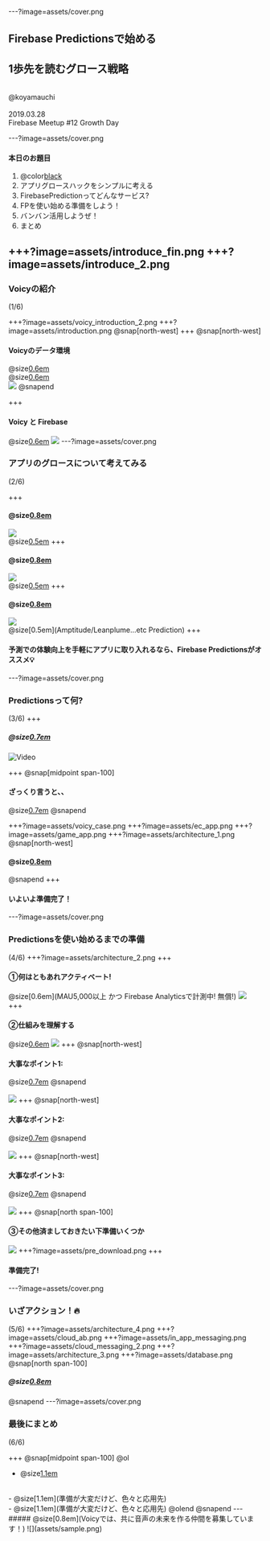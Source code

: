 ---?image=assets/cover.png

## Firebase Predictionsで始める
## 1歩先を読むグロース戦略
<br>
@koyamauchi
<br>
<br>
2019.03.28
<br>
Firebase Meetup #12 Growth Day

---?image=assets/cover.png
#### 本日のお題目

1. @color[black](Voicyの紹介)
2. アプリグロースハックをシンプルに考える
3. FirebasePredictionってどんなサービス?
4. FPを使い始める準備をしよう！
5. バンバン活用しようぜ！
6. まとめ

+++?image=assets/introduce_fin.png
+++?image=assets/introduce_2.png
---
### Voicyの紹介
(1/6)

+++?image=assets/voicy_introduction_2.png
+++?image=assets/introduction.png
@snap[north-west]
+++
@snap[north-west]
#### Voicyのデータ環境
@size[0.6em](toCアプリのログは、サーバーログとFirebaseAnalyticsを併用して使用)
<br>
@size[0.6em](音声聴取ログとアプリ内でのアクションログの2つをまとめてBigQueryに投入)
<br>
![](assets/data_architecture.png)
@snapend

+++
#### Voicy と Firebase
@size[0.6em](必要に応じて、いくつかのサービスを使用しています)
![](assets/voicy_introduction_3.png)
---?image=assets/cover.png

### アプリのグロースについて考えてみる
(2/6)

+++
#### @size[0.8em](継続率が何よりも重要だというのはよくある話...)
![](assets/aarrr.png) 
<br>
@size[0.5em](まずはサービスを使い続けてくれる土台作りがダイジ)
+++
#### @size[0.8em](加えて、1度離脱したユーザーはもう戻ってこない現実...)
![](assets/sample.png) 
<br>
@size[0.5em](分析->ソリューション実行の段階で既にユーザーいなくなってる問題)
+++
#### @size[0.8em](行動予測をビジネスに取り込んでいる企業は結構ある)
![](assets/sample.png) 
<br>
@size[0.5em](Amptitude/Leanplume...etc Prediction)
+++
#### 予測での体験向上を手軽にアプリに取り入れるなら、Firebase Predictionsがオススメ💡
---?image=assets/cover.png
### Predictionsって何?
(3/6)
+++
##### @size[0.7em](まずは公式の紹介動画が分かりやすいので見てみましょう！)
![Video](https://www.youtube.com/embed/ORrvrVEHJz4)

+++
@snap[midpoint span-100]
#### ざっくり言うと、、 
@size[0.7em](アプリ利用者の翌7日間における、特定イベントの発生予測を行うモデルで学習を行い、各Firebaseプロダクトで利用可能なセグメントを生成)
@snapend

+++?image=assets/voicy_case.png
+++?image=assets/ec_app.png
+++?image=assets/game_app.png
+++?image=assets/architecture_1.png
@snap[north-west]
#### @size[0.8em](Predictionsの位置付け)
@snapend
+++
#### いよいよ準備完了！
---?image=assets/cover.png
### Predictionsを使い始めるまでの準備
(4/6)
+++?image=assets/architecture_2.png
+++
#### ①何はともあれアクティベート!
@size[0.6em](MAU5,000以上 かつ Firebase Analyticsで計測中! 無償!)
![](assets/activate.png) 
+++
#### ②仕組みを理解する
@size[0.6em](ブラックボックスを排除して、正しく用法と用量を守る)
![](assets/understand.png) 
+++
@snap[north-west]
#### 大事なポイント1: 
@size[0.7em](Predictionsは、翌7日間のイベント発生確率を予測する)
@snapend
<br>
<br>
![](assets/Remote_Config_3.png) 
+++
@snap[north-west]
#### 大事なポイント2: 
@size[0.7em](施策に応じて、最適なリスク許容度を選択することができる)
@snapend
<br>
<br>
![](assets/risk_low.png) 
+++
@snap[north-west]
#### 大事なポイント3: 
@size[0.7em](予測精度が低い時は、自動でオーディエンス解除される)
@snapend
<br>
<br>
![](assets/Remote_Config.png)
+++
@snap[north span-100]
#### ③その他済ましておきたい下準備いくつか
![](assets/prepare.png)
+++?image=assets/pre_download.png
+++
#### 準備完了!
---?image=assets/cover.png
### いざアクション！🔥
(5/6)
+++?image=assets/architecture_4.png
+++?image=assets/cloud_ab.png
+++?image=assets/in_app_messaging.png
+++?image=assets/cloud_messaging_2.png
+++?image=assets/architecture_3.png
+++?image=assets/database.png
@snap[north span-100]
##### @size[0.8em]("ログ"x"予測"の掛け合わせで、踏み込んだ分析が可能！)
@snapend
---?image=assets/cover.png
### 最後にまとめ
(6/6)

+++
@snap[midpoint span-100]
@ol
- @size[1.1em](準備が大変だけど、色々と応用先)
<br>
- @size[1.1em](準備が大変だけど、色々と応用先)
<br>
- @size[1.1em](準備が大変だけど、色々と応用先)
@olend
@snapend
---
##### @size[0.8em](Voicyでは、共に音声の未来を作る仲間を募集しています！)
![](assets/sample.png) 
